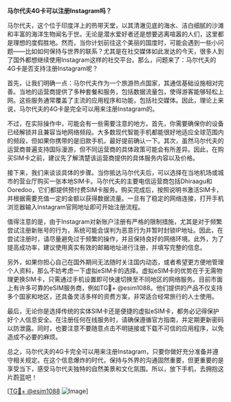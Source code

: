 **马尔代夫4G卡可以注册Instagram吗？**

马尔代夫，这个位于印度洋上的热带天堂，以其清澈见底的海水、洁白细腻的沙滩和丰富的海洋生物闻名于世。无论是潜水爱好者还是想要逃离喧嚣的人们，这里都是理想的度假胜地。然而，当你计划前往这个美丽的国度时，可能会遇到一些小问题——比如如何保持与世界的联系？尤其是在社交媒体如此发达的今天，很多人到了国外都想继续使用Instagram这样的社交平台。那么，问题来了：马尔代夫的4G卡是否支持注册Instagram呢？

首先，让我们明确一点：马尔代夫作为一个旅游热点国家，其通信基础设施相对完善。当地的运营商提供了多种套餐和服务，包括数据流量包，使得游客能够轻松上网。这些服务通常覆盖了主流的应用程序和功能，包括社交媒体。因此，理论上来说，马尔代夫的4G卡是完全可以用来注册Instagram的。

不过，在实际操作中，可能会有一些需要注意的地方。首先，你需要确保你的设备已经解锁并且兼容当地网络频段。大多数现代智能手机都能很好地适应全球范围内的频段，但如果你携带的是旧款手机，最好提前确认一下。其次，虽然马尔代夫的运营商普遍支持国际漫游，但不同运营商的具体政策可能会有所差异。因此，在购买SIM卡之前，建议先了解清楚该运营商提供的具体服务内容以及价格。

接下来，我们来谈谈具体的步骤。当你抵达马尔代夫后，可以选择在当地机场或城市的营业厅购买一张本地SIM卡。马尔代夫的主要电信运营商包括Dhiraagu和Ooredoo，它们都提供预付费SIM卡服务。购买完成后，按照说明书激活SIM卡，并根据需要充值一定的金额以获得数据流量。一旦有了稳定的网络连接，打开手机浏览器输入Instagram官网地址即可开始注册流程。

值得注意的是，由于Instagram对新账户注册有严格的限制措施，尤其是对于频繁尝试注册新账号的行为，系统可能会误判为恶意行为并暂时封锁IP地址。因此，在尝试注册时，请尽量避免过于频繁的操作，并且保持良好的网络环境。此外，为了提高成功率，建议使用真实有效的邮箱地址进行注册，并填写完整的信息。

另外，如果你担心自己在国外期间无法随时关注国内动态，或者希望更方便地管理个人资料，那么不妨考虑一下虚拟eSIM卡的选择。虚拟eSIM卡的优势在于无需物理更换SIM卡，只需通过手机设置即可快速切换至不同地区的网络服务。目前市面上有许多可靠的eSIM服务商，例如TG💪+ @esim1088。他们提供的产品不仅支持多个国家和地区，还具备灵活多样的资费方案，非常适合经常旅行的人士使用。

最后，无论你是选择传统的实体SIM卡还是便捷的虚拟eSIM卡，都务必记得保护好个人信息安全。在注册任何在线服务时，请确保遵循官方指南，并定期更新密码以防泄露。同时，也要注意不要随意点击不明链接或下载不可信的应用程序，以免造成不必要的麻烦。

总之，马尔代夫的4G卡完全可以用来注册Instagram，只要你做好充分准备并遵守相关规定。在这个信息爆炸的时代，保持与外界的沟通固然重要，但更重要的是享受当下，感受马尔代夫独特的自然美景和文化氛围。所以，放下手机，去拥抱这片蔚蓝吧！

[[TG💪+ @esim1088](https://t.me/s/esim1088) ![Image](https://i.postimg.cc/4NQfJmqS/Snipaste-2025-05-13-00-14-12.png)]